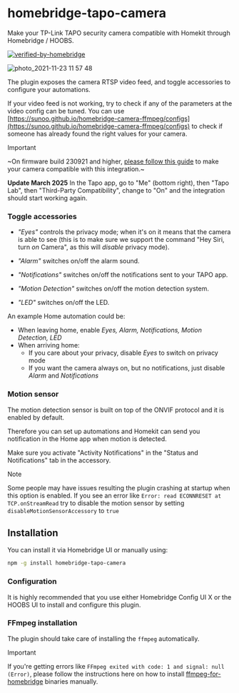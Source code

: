# homebridge-tapo-camera

Make your TP-Link TAPO security camera compatible with Homekit through Homebridge / HOOBS.

[![verified-by-homebridge](https://badgen.net/badge/homebridge/verified/purple)](https://github.com/homebridge/homebridge/wiki/Verified-Plugins)

![photo_2021-11-23 11 57 48](https://user-images.githubusercontent.com/839700/143013358-9f6eed44-3aad-40b0-b1e5-ddc2c5bb24e4.png)

The plugin exposes the camera RTSP video feed, and toggle accessories to configure your automations.

If your video feed is not working, try to check if any of the parameters at the video config can be tuned. You can use [https://sunoo.github.io/homebridge-camera-ffmpeg/configs](https://sunoo.github.io/homebridge-camera-ffmpeg/configs) to check if someone has already found the right values for your camera.

> [!IMPORTANT]
> ~On firmware build 230921 and higher, [please follow this guide](https://github.com/JurajNyiri/HomeAssistant-Tapo-Control/blob/main/add_camera_with_new_firmware.md) to make your camera compatible with this integration.~
> 
> **Update March 2025**
> In the Tapo app, go to "Me" (bottom right), then "Tapo Lab", then "Third-Party Compatibility", change to "On" and the integration should start working again.
> 

### Toggle accessories

- _"Eyes"_ controls the privacy mode; when it's on it means that the camera is able to see
(this is to make sure we support the command "Hey Siri, turn _on_ Camera", as this will _disable_ privacy mode).

- _"Alarm"_ switches on/off the alarm sound.

- _"Notifications"_ switches on/off the notifications sent to your TAPO app.

- _"Motion Detection"_ switches on/off the motion detection system.

- _"LED"_ switches on/off the LED.

An example Home automation could be:

- When leaving home, enable *Eyes, Alarm, Notifications, Motion Detection, LED*
- When arriving home:
	- If you care about your privacy, disable *Eyes* to switch on privacy mode
	- If you want the camera always on, but no notifications, just disable *Alarm* and *Notifications*

### Motion sensor

The motion detection sensor is built on top of the ONVIF protocol and it is enabled by default.

Therefore you can set up automations and Homekit can send you notification in the Home app when motion is detected.

Make sure you activate "Activity Notifications" in the "Status and Notifications" tab in the accessory.

> [!NOTE]  
> Some people may have issues resulting the plugin crashing at startup when this option is enabled. If you see an error like `Error: read ECONNRESET at TCP.onStreamRead` try to disable the motion sensor by setting `disableMotionSensorAccessory` to `true`

## Installation

You can install it via Homebridge UI or manually using:

```sh
npm -g install homebridge-tapo-camera
```

### Configuration

It is highly recommended that you use either Homebridge Config UI X or the HOOBS UI to install and configure this plugin.

### FFmpeg installation

The plugin should take care of installing the `ffmpeg` automatically.

> [!IMPORTANT]  
> If you're getting errors like `FFmpeg exited with code: 1 and signal: null (Error)`, please follow the instructions here on how to install [ffmpeg-for-homebridge](https://github.com/homebridge/ffmpeg-for-homebridge) binaries manually.

